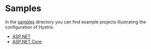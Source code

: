 # Samples

In the [samples](https://github.com/Travix-International/Hystrix.Dotnet/tree/master/samples) directory you can find example projects illustrating the configuration of Hystrix.

 - [ASP.NET](https://github.com/Travix-International/Hystrix.Dotnet/tree/master/samples/Hystrix.Dotnet.Samples.AspNet)
 - [ASP.NET Core](https://github.com/Travix-International/Hystrix.Dotnet/tree/master/samples/Hystrix.Dotnet.Samples.AspNetCore).
